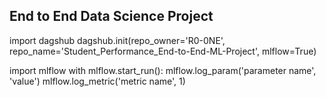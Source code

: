 ## End to End Data Science Project

import dagshub
dagshub.init(repo_owner='R0-0NE', repo_name='Student_Performance_End-to-End-ML-Project', mlflow=True)

import mlflow
with mlflow.start_run():
  mlflow.log_param('parameter name', 'value')
  mlflow.log_metric('metric name', 1) 